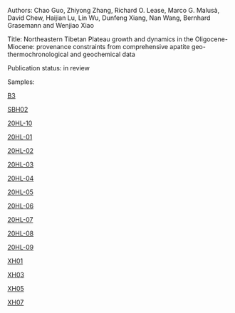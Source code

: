 Authors: Chao Guo, Zhiyong Zhang, Richard O. Lease, Marco G. Malus&agrave;, David Chew, Haijian Lu, Lin Wu, Dunfeng Xiang, Nan Wang, Bernhard Grasemann and Wenjiao Xiao

Title: Northeastern Tibetan Plateau growth and dynamics in the Oligocene-Miocene: provenance constraints from comprehensive apatite geo-thermochronological and geochemical data

Publication status: in review

Samples:

[B3](https://isoplotr.es.ucl.ac.uk/geochron@home/ftc/public/71/1/)

[SBH02](https://isoplotr.es.ucl.ac.uk/geochron@home/ftc/public/72/1/)

[20HL-10](https://isoplotr.es.ucl.ac.uk/geochron@home/ftc/public/70/2/)

[20HL-01](https://isoplotr.es.ucl.ac.uk/geochron@home/ftc/public/61/1/)

[20HL-02](https://isoplotr.es.ucl.ac.uk/geochron@home/ftc/public/62/1/)

[20HL-03](https://isoplotr.es.ucl.ac.uk/geochron@home/ftc/public/63/1/)

[20HL-04](https://isoplotr.es.ucl.ac.uk/geochron@home/ftc/public/64/2/)

[20HL-05](https://isoplotr.es.ucl.ac.uk/geochron@home/ftc/public/65/1/)

[20HL-06](https://isoplotr.es.ucl.ac.uk/geochron@home/ftc/public/66/1/)

[20HL-07](https://isoplotr.es.ucl.ac.uk/geochron@home/ftc/public/67/1/)

[20HL-08](https://isoplotr.es.ucl.ac.uk/geochron@home/ftc/public/68/1/)

[20HL-09](https://isoplotr.es.ucl.ac.uk/geochron@home/ftc/public/69/1/)

[XH01](https://isoplotr.es.ucl.ac.uk/geochron@home/ftc/public/73/1/)

[XH03](https://isoplotr.es.ucl.ac.uk/geochron@home/ftc/public/74/1/)

[XH05](https://isoplotr.es.ucl.ac.uk/geochron@home/ftc/public/75/1/)

[XH07](https://isoplotr.es.ucl.ac.uk/geochron@home/ftc/public/76/1/)

















